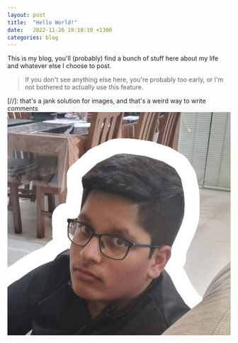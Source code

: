 ```yaml
---
layout: post
title:  "Hello World!"
date:   2022-11-26 19:18:10 +1300
categories: blog
---
```

This is my blog, you'll (probably) find a bunch of stuff here about my life and whatever else I choose to post.

> If you don't see anything else here, you're probably too early, or I'm not bothered to actually use this feature.

[//]: that's a jank solution for images, and that's a weird way to write comments
![a picture of the author, Parmjot](/images/parmjot-pfp-square.jpg)

